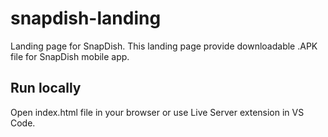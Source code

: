 # snapdish-landing

Landing page for SnapDish. This landing page provide downloadable .APK file for SnapDish mobile app.

## Run locally

Open index.html file in your browser or use Live Server extension in VS Code.
